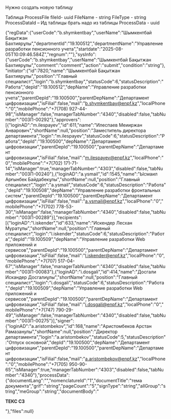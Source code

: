 Нужно создать новую таблицу 

Таблица ProcessFile
fileId- uuid
FileName - string
FileType - string 
ProcessDataId – Ид таблицы брать надо из таблицы  ProcessData  - uuid 






{"regData":{"userCode":"b.shymkentbay","userName":"Шымкентбай Бақытжан Бахтиярұлы","departmentId":"19.100512","departmentName":"Управление разработки пенсионного учета","startdate":"2025-08-05T10:09:46.584Z","regnum":""},"sysInfo":{"userCode":"b.shymkentbay","userName":"Шымкентбай Бақытжан Бахтиярұлы","comment":"comment","action":"submit","condition":"string"},"initiator":{"id":7820,"name":"Шымкентбай Бақытжан Бахтиярұлы","position":"Главный специалист","login":"b.shymkentbay","statusCode":6,"statusDescription":"Работа","depId":"19.100512","depName":"Управление разработки пенсионного учета","parentDepId":"19.100500","parentDepName":"Департамент цифровизации","isFilial":false,"mail":"b.shymkentbay@enpf.kz","localPhone":"0","mobilePhone":"+7(708) 927-44-98","isManager":false,"managerTabNumber":"4340","disabled":false,"tabNumber":"00ЗП-00292"},"approvers":[{"loginAD":"m.ilespayev","id":611,"name":"Илеспаев Меииржан Анварович","shortName":null,"position":"Заместитель директора департамента","login":"m.ilespayev","statusCode":6,"statusDescription":"Работа","depId":"19.100500","depName":"Департамент цифровизации","parentDepId":"19.100500","parentDepName":"Департамент цифровизации","isFilial":false,"mail":"m.ilespayev@enpf.kz","localPhone":"0","mobilePhone":"+7(702) 171-71-14","isManager":true,"managerTabNumber":"4303","disabled":false,"tabNumber":"00ЗП-00240"},{"loginAD":"a.ysmail","id":1545,"name":"Ысмаил Арғынбек Байдабекұлы","shortName":null,"position":"Главный специалист","login":"a.ysmail","statusCode":6,"statusDescription":"Работа","depId":"19.100508","depName":"Управление разработки фронтальных систем","parentDepId":"19.100500","parentDepName":"Департамент цифровизации","isFilial":false,"mail":"a.ysmail@enpf.kz","localPhone":"0","mobilePhone":"+7(702) 778-53-30","isManager":false,"managerTabNumber":"4340","disabled":false,"tabNumber":"00ЗП-00289"}],"recipients":[{"loginAD":"l.iskender","id":633,"name":"Искендер Лесхан Муратұлы","shortName":null,"position":"Главный специалист","login":"l.iskender","statusCode":6,"statusDescription":"Работа","depId":"19.100509","depName":"Управление разработки Web приложений и сервисов","parentDepId":"19.100500","parentDepName":"Департамент цифровизации","isFilial":false,"mail":"l.iskender@enpf.kz","localPhone":"0","mobilePhone":"+7(707) 517-04-67","isManager":false,"managerTabNumber":"4340","disabled":false,"tabNumber":"00ЗП-00083"},{"loginAD":"i.dosgali","id":414,"name":"Досгали Искандер Досгалиұлы","shortName":null,"position":"Главный специалист","login":"i.dosgali","statusCode":6,"statusDescription":"Работа","depId":"19.100509","depName":"Управление разработки Web приложений и сервисов","parentDepId":"19.100500","parentDepName":"Департамент цифровизации","isFilial":false,"mail":"i.dosgali@enpf.kz","localPhone":"0","mobilePhone":"+7(747) 790-29-49","isManager":false,"managerTabNumber":"4340","disabled":false,"tabNumber":"00ЗП-00275"}],"signer":{"loginAD":"a.aristombekov","id":168,"name":"Аристомбеков Арстан Рамазанулы","shortName":null,"position":"Директор департамента","login":"a.aristombekov","statusCode":5,"statusDescription":"Отпуск основной","depId":"19.100500","depName":"Департамент цифровизации","parentDepId":"19.100500","parentDepName":"Департамент цифровизации","isFilial":false,"mail":"a.aristombekov@enpf.kz","localPhone":"0","mobilePhone":"+7(705) 950-90-65","isManager":true,"managerTabNumber":"4303","disabled":false,"tabNumber":"4340"},"processData":{"documentLang":"","nomenclatureId":"1","documentTitle":"тема документа","grif":"string","pageCount":"5","signType":"string","allGroup":"string","meGroup":"string","documentBody":"<p><strong>ТЕКС&nbsp;СЗ</strong></p>"},"files":null}
